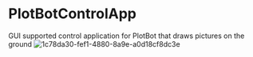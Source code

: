 # PlotBotControlApp
GUI supported control application for PlotBot that draws pictures on the ground
![1c78da30-fef1-4880-8a9e-a0d18cf8dc3e](https://github.com/aliarikpinar/PlotBotControlApp/assets/92681976/c7819148-3e0d-44d3-b4a1-c7ed45b879b8)
